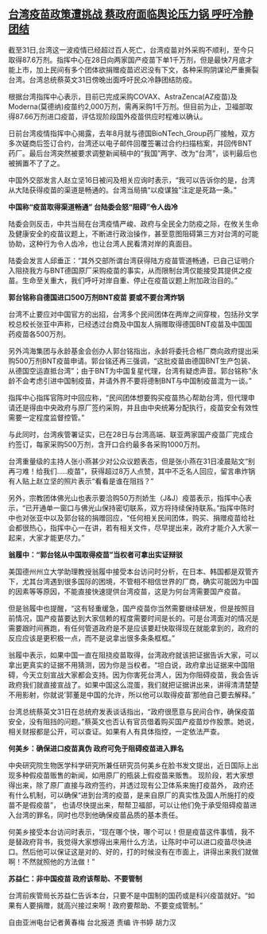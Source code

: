 <!--1622455972000-->
[台湾疫苗政策遭挑战 蔡政府面临舆论压力锅 呼吁冷静团结](https://www.rfa.org/mandarin/yataibaodao/gangtai/hcm0531a-05312021055719.html)
------

<p class="p3">截至<span class="s4">31</span>日<span class="s3">,</span>台湾这一波疫情已经超过百人死亡，台湾疫苗对外采购不顺利，至今只取得<span class="s4">87.6</span>万剂。指挥中心在<span class="s4">28</span>日向两家国产疫苗下单<span class="s4">1</span>千万剂，但是最快<span class="s4">7</span>月底才能上市，加上民间有多个团体欲捐赠疫苗<span class="s5">迟迟</span>没有下文，各种采购阴谋论严重撕裂台湾。台湾总统蔡英文<span class="s3">31</span>日傍晚出面呼吁民众冷静团结防疫。</p><p class="p3">根据台湾指挥中心表示，目前已完成采购<span class="s4">COVAX</span>、<span class="s4">AstraZenca(AZ</span>疫苗<span class="s4">)</span>及<span class="s4">Moderna(</span>莫德纳<span class="s4">)</span>疫苗约<span class="s4">2,000</span>万剂，需再采购<span class="s4">1</span>千万剂。但目前为止，卫福部取得<span class="s4">87.66</span>万剂进口疫苗，评估现阶段国外疫苗供应时程难以确认。</p><p class="p3">日前台湾疫情指挥中心揭露，去年<span class="s4">8</span>月就与德国<span class="s4">BioNTech_Group</span>药厂接触，双方多次磋商后签订合约，台湾还以电子邮件回覆签署过合约扫描档案，并回传<span class="s4">BNT</span>药厂。最后台湾突然被要求调整新闻稿中的“我国”两字、改为“台湾”，谈判最后也被搁置不了了之。</p><p class="p3">中国外交部发言人赵立坚<span class="s4">16</span>日被问及相关应询时表示，“我可以告诉你的是，台湾从大陆获得疫苗的渠道是畅通的。台湾当局搞“以疫谋独”注定是死路一条。”</p><p class="p3"><strong>中国称“疫苗取得渠道畅通”<span class="s2"> </span>台陆委会怒“阻碍”令人齿冷</strong></p><p class="p3">陆委会则反击，中共当局在台湾疫情严峻、政府与全民全力防疫之际，在攸关生命及健康安全的疫苗议题上，不断进行政治操作，甚至意图阻碍第三方对台湾的可能协助，这种行为令人齿冷，也让台湾人民看清对岸的真面目。</p><p class="p3">陆委会发言人邱垂正：“其外交部所谓台湾获得陆方疫苗管道畅通，已自己证明介入阻挠我方与<span class="s4">BNT</span>德国原厂采购疫苗的事实，从而限制台湾仅能接受其提供之疫苗。生命至关重大，我们呼吁对岸自重、停止在疫苗议题上附加政治目的。”</p><p class="p3"><strong>郭台铭称自德国进口<span class="s2">500</span>万剂<span class="s2">BNT</span>疫苗<span class="s2"> </span>要或不要台湾炸锅</strong></p><p class="p3">台湾不止要应对中国官方的出招，台湾多个民间团体在两岸之间穿梭，包括孙文学校总校长张亚中声称，已经透过台商及中国友人捐赠取得德国<span class="s4">BNT</span>疫苗及中国国药疫苗各<span class="s4">500</span>万剂。</p><p class="p3">另外鸿海集团与永龄基金会创办人郭台铭指出，永龄将委托合格厂商向政府提出采购<span class="s4">500</span>万剂<span class="s4">BNT</span>疫苗申请。郭台铭还再三强调，“这批疫苗由德国<span class="s4">BNT</span>生产包装、从德国空运直抵台湾”；由于<span class="s3">BNT</span>为中国复星代理，台湾有疑<span class="s5">虑声音。郭台铭称“永龄不会考虑引进中国制疫苗，并请外界不要将德制</span><span class="s4">BNT</span>与中国制疫苗混为一谈。”</p><p class="p3">指挥中心指挥官陈时中回应称，“民间团体想要购买疫苗热心帮助台湾，但代理申请还是得由中央政府与原厂签约采购，并且由中央统筹分配执行，疫苗安全有效性需要一定程度监督控管。”<span class="s4"> </span></p><p class="p3">与此同时，台湾疾管署证实，已在<span class="s4">28</span>日与台湾高端、联亚两家国产疫苗厂完成合约签订，每家采购<span class="s4">500</span>万剂，含开口合约最多各采购<span class="s4">1000</span>万剂。</p><p class="p3">台湾重量级的主持人张小燕甚少对公众议题表态，但是张小燕在<span class="s4">31</span>日凌晨贴文“别再刁难！给我们<span class="s4">.....</span>疫苗”，获得超过<span class="s4">8</span>万人点赞，其中不乏名人回应，留言串炸锅有人贴上赵立坚的照片表示“看看是谁在阻挡？”</p><p class="p3">另外，宗教团体佛光山也表示要洽购<span class="s4">50</span>万剂娇生（<span class="s4">J&amp;J</span>）疫苗表示，指挥中心表示，“已开通单一窗口与佛光山保持密切联系，双方将持续保持联系。”指挥中陈时中也对张亚中以及郭台铭的捐赠回应，“任何相关民间团体，购买、捐赠疫苗给社会都很热心，指挥中心一在讲，若有相关文件，尽早提出来，政府才能介入大家一起来，大家才能更尽力。”</p><p class="p3"><strong>翁履中：“郭台铭从中国取得疫苗”当权者可拿出实证辩驳<span class="s2"> </span></strong></p><p class="p3">美国德州州立大学助理教授翁履中接受本台访问时分析，在日本、韩国都是双管齐下，尤其台湾遇到很多国际的困境，不管相不相信世界的厂商，确实可能因为中国的因素等等原因，不能直接快速提供台湾疫苗，这是为何台湾需要国产疫苗。</p><p class="p3">但是翁履中也提醒，“这有轻重缓急，国产疫苗你当然需要继续研发，但是按照目前情况，国产疫苗要达到大家信赖的程度需要时间是长的。可是台湾面对的情况是需要跟时间赛跑，有任何管道政府是不是应该要赶快取得现在就能拿到的，政府的反应应该是更积极一点，而不是说拿出很多条条框框。”</p><p class="p3">翁履中表示，如果中国一直在阻挠疫苗取得，台湾政府就该把证据告诉大家，可以拿出更真实的证据不用猜测，因为你是当权者。“坦白说，政府拿出证据来中国阻碍，今天立刻宣战大家都会支持。因为你害死台湾人，因为你阻碍疫苗，我会告诉政府我们就直接宣战了。如果中国这么混蛋，我们就把证据讲出来，讲得清清楚楚不用影射，你就说<span class="s4">’</span>郭董是中国的允许，所以他可以取得疫苗<span class="s4">’</span>那他自己要去解释。”</p><p class="p3">台湾总统蔡英文<span class="s3">31</span>日在总统府发表谈话指出，“政府很愿意与民间合作，确保疫苗安全，没有阻挡的问题。”蔡英文也否认有官员借着购买国产疫苗炒作股票。她说，相关财报都是公开，可以查证。如果有人有具体指控，一定依法严查。</p><p class="p3"><strong>何美乡：确保进口疫苗真伪<span class="s2"> </span>政府可免于阻碍疫苗进入罪名</strong></p><p class="p3">中央研究院生物医学科学研究所兼任研究员何美乡在脸书发文提出，近日国际上出现多种假疫苗贩售的新闻，如用原厂的瓶装上假疫苗来贩售。<span class="s4"> </span>现阶段，若大家想得出来，除了原厂直接与政府签约，并透过现有公卫体系来施打疫苗外，<span class="s4"> </span>政府还有什么机制，可以确保“进到台湾的疫苗，是来自原厂的真实性及国人所施打的疫苗不是假疫苗”，<span class="s4"> </span>也请尽快提出来，帮帮卫福部，可以让他们免于承受阻碍疫苗进入台湾的罪名，同时也尽到他确保疫苗品质的基本责任。<span class="s4"> </span></p><p class="p3">何美乡接受本台访问时表示，“现在哪个快，哪个可以！但是疫苗这件事情，我不是替政府背书，我觉得大家想得出来用什么方法，让陈时中可以进口疫苗尽快进口。然后他可以保证这是对的、好的，打的时候没有在市面上，讲得出来我们就做啊！不然就照他的方法做！”</p><p class="p3"><strong>苏益仁：非中国疫苗<span class="s2"> </span>政府该帮助、不要管制</strong></p><p class="p3">台湾前疾管局长苏益仁告诉本台，只要不是中国制的国药或是科兴疫苗就好。“如果有人要捐赠，就高兴接过来啊！政府要帮助、不要变成管制。”</p><p class="p3"></p><p class="p3">自由亚洲电台记者黄春梅<span class="s4"> </span>台北报道<span class="s3"> </span>责编<span class="s3"> </span>许书婷<span class="s3"> </span>胡力汉</p><p class="p2"></p>
